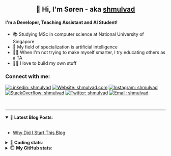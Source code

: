 <h2 align="center">
	👋 Hi, I'm Søren - aka <a href="https://shmulvad.com">shmulvad</a>
</h2>

#### I'm a Developer, Teaching Assistant and AI Student!
- 📚 Studying MSc in computer science at National University of Singapore
- 🧠 My field of specialization is artificial intelligence
- 👨‍🏫 When I'm not trying to make myself smarter, I try educating others as a TA
- 👨‍💻 I love to build my own stuff

### Connect with me:

[![Linkedin: shmulvad](https://img.shields.io/badge/shmulvad-blue?style=flat&logo=Linkedin&logoColor=white)][linkedin]
[![Website: shmulvad.com](https://img.shields.io/badge/shmulvad.com-47CCCC?&style=flat&logo=Google-Chrome&logoColor=white)][website]
[![Instagram: shmulvad](https://img.shields.io/badge/-@shmulvad-purple?style=flat&logo=Instagram&logoColor=white)][instagram]
[![StackOverflow: shmulvad](https://img.shields.io/badge/shmulvad-FE7A16?style=flat&logo=stack-overflow&logoColor=white)][stackOverflow]
[![Twitter: shmulvad](https://img.shields.io/badge/@shmulvad-1ca0f1?style=flat&logo=twitter&logoColor=white)][twitter]
[![Email: shmulvad](https://img.shields.io/badge/shmulvad-D14836?style=flat&logo=gmail&logoColor=white)][mail]

<br />

---

<details open>
 <summary>📕 <b>Latest Blog Posts</b>: </summary>

<br>

<!-- BLOG-POST-LIST:START -->
- [Why Did I Start This Blog](https://shmulvad.com/blog/why-did-start-this-blog)
<!-- BLOG-POST-LIST:END -->

</details>

<!-- --- -->

<details>
 <summary>🤖 <b>Coding stats</b>: </summary>

<br>

<!--START_SECTION:waka-->
**I'm a Night 🦉** 

```text
🌞 Morning    67 commits     ████░░░░░░░░░░░░░░░░░░░░░   17.45% 
🌆 Daytime    102 commits    ██████░░░░░░░░░░░░░░░░░░░   26.56% 
🌃 Evening    97 commits     ██████░░░░░░░░░░░░░░░░░░░   25.26% 
🌙 Night      118 commits    ███████░░░░░░░░░░░░░░░░░░   30.73%

```


📊 **This Week I Spent My Time On** 

```text
💬 Programming Languages: 
TeX                      14 hrs 42 mins      ███████████████████░░░░░░   78.96% 
Other                    1 hr 28 mins        ██░░░░░░░░░░░░░░░░░░░░░░░   7.95% 
Python                   55 mins             █░░░░░░░░░░░░░░░░░░░░░░░░   4.92% 
Text                     37 mins             ░░░░░░░░░░░░░░░░░░░░░░░░░   3.36% 
XML                      36 mins             ░░░░░░░░░░░░░░░░░░░░░░░░░   3.23%

🔥 Editors: 
VS Code                  14 hrs 27 mins      ███████████████████░░░░░░   77.63% 
Sublime Text             2 hrs 48 mins       ███░░░░░░░░░░░░░░░░░░░░░░   15.06% 
Zsh                      1 hr 21 mins        █░░░░░░░░░░░░░░░░░░░░░░░░   7.32%

🐱‍💻 Projects: 
Notes                    9 hrs 6 mins        ████████████░░░░░░░░░░░░░   48.89% 
Unknown Project          1 hr 56 mins        ██░░░░░░░░░░░░░░░░░░░░░░░   10.43% 
neural-networks-deep-lear1 hr 56 mins        ██░░░░░░░░░░░░░░░░░░░░░░░   10.39% 
nlp                      1 hr 50 mins        ██░░░░░░░░░░░░░░░░░░░░░░░   9.93% 
2 - eXist copy           54 mins             █░░░░░░░░░░░░░░░░░░░░░░░░   4.89%

```


<!--END_SECTION:waka-->

</details>

<!-- --- -->

<details>
 <summary>😇 <b>My GitHub stats</b>: </summary>

<br>

<img align="left" alt="shmulvad's Github Stats" src="https://github-readme-stats.vercel.app/api?username=shmulvad&show_icons=true&hide_border=true" />

</details>



[website]: https://shmulvad.com
[twitter]: https://twitter.com/shmulvad
[linkedin]: https://linkedin.com/in/shmulvad
[instagram]: https://instagram.com/shmulvad
[stackOverflow]: https://stackoverflow.com/users/9248793/shmulvad
[mail]: mailto:shmulvad@gmail.com
[github]: https://github.com/shmulvad
